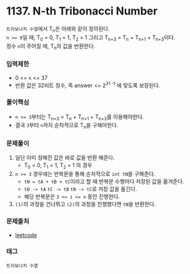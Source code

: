 # 1137. N-th Tribonacci Number
`트리보나치 수열`에서 T<sub>n</sub>은 아래와 같이 정의된다.  
`n >= 0`일 때, T<sub>0</sub> = 0, T<sub>1</sub> = 1, T<sub>2</sub> = 1 그리고 T<sub>n+3</sub> = T<sub>n</sub> + T<sub>n+1</sub> + T<sub>n+3</sub>이다.  
정수 `n`이 주어질 때, T<sub>n</sub>의 값을 반환한다.
### 입력제한
- 0 <= `n` <= 37
- 반환 값은 32비트 정수, 즉 answer <= 2<sup>31 -1</sup> 에 맞도록 보장된다.
### 풀이핵심
- `n >= 3`부터는 T<sub>n+3</sub> = T<sub>n</sub> + T<sub>n+1</sub> + T<sub>n+3</sub>를 이용해야한다.
- 결국 `3`부터 `n`까지 순차적으로 T<sub>n</sub>을 구해야한다.
### 문제풀이
1. 일단 이미 정해진 값은 바로 값을 반환 해준다.
   - T<sub>0</sub> = 0, T<sub>1</sub> = 1, T<sub>2</sub> = 1 의 경우
2. `n >= 3` 경우에는 반복문을 통해 순차적으로 `int tN`을 구해준다.
   - `tN = tA + tB + tC`이라고 할 때 반복문 수행마다 저장된 값을 옮겨준다.
   - `tB -> tA` `tC -> tB` `tN -> tC`로 저장 값을 옮긴다.
   - 해당 반복문은 `3 <= i <= n` 동안 진행한다.
3. `(1)`의 과정을 건너뛰고 `(2)`의 과정을 진행했다면 `tN`을 반환한다.
### 문제출처
- [leetcode](https://leetcode.com/problems/n-th-tribonacci-number/)
### 태그
`트리보나치 수열`